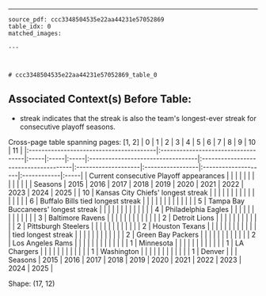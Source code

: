 ---
    source_pdf: ccc3348504535e22aa44231e57052869
    table_idx: 0
    matched_images:
    
    ---

    

    # ccc3348504535e22aa44231e57052869_table_0
## Associated Context(s) Before Table:
- streak indicates that the streak is also the team's longest-ever streak for consecutive playoff seasons.

Cross-page table spanning pages: [1, 2]
| 0                                       | 1                                  | 2    | 3    | 4    | 5                                 | 6                                    | 7                   | 8                | 9                   | 10          | 11   |
|:----------------------------------------|:-----------------------------------|:-----|:-----|:-----|:----------------------------------|:-------------------------------------|:--------------------|:-----------------|:--------------------|:------------|:-----|
| Current consecutive Playoff appearances |                                    |      |      |      |                                   |                                      |                     |                  |                     |             |      |
| Seasons                                 | 2015                               | 2016 | 2017 | 2018 | 2019                              | 2020                                 | 2021                | 2022             | 2023                | 2024        | 2025 |
| 10                                      | Kansas City Chiefs' longest streak |      |      |      |                                   |                                      |                     |                  |                     |             |      |
|                                         |                                    |      |      | 6    | Buffalo Bills tied longest streak |                                      |                     |                  |                     |             |      |
|                                         |                                    |      |      |      | 5                                 | Tampa Bay Buccaneers' longest streak |                     |                  |                     |             |      |
|                                         |                                    |      |      |      |                                   | 4                                    | Philadelphia Eagles |                  |                     |             |      |
|                                         |                                    |      |      |      |                                   |                                      | 3                   | Baltimore Ravens |                     |             |      |
|                                         |                                    |      |      |      |                                   |                                      |                     | 2                | Detroit Lions       |             |      |
|                                         |                                    |      |      |      |                                   |                                      |                     | 2                | Pittsburgh Steelers |             |      |
|                                         |                                    |      |      |      |                                   |                                      |                     | 2                | Houston Texans      |             |      |
|                                         |                                    |      |      |      |                                   |                                      |                     |                  | tied longest streak |             |      |
|                                         |                                    |      |      |      |                                   |                                      |                     | 2                | Green Bay Packers   |             |      |
|                                         |                                    |      |      |      |                                   |                                      |                     | 2                | Los Angeles Rams    |             |      |
|                                         |                                    |      |      |      |                                   |                                      |                     |                  | 1                   | Minnesota   |      |
|                                         |                                    |      |      |      |                                   |                                      |                     |                  | 1                   | LA Chargers |      |
|                                         |                                    |      |      |      |                                   |                                      |                     |                  | 1                   | Washington  |      |
|                                         |                                    |      |      |      |                                   |                                      |                     |                  | 1                   | Denver      |      |
| Seasons                                 | 2015                               | 2016 | 2017 | 2018 | 2019                              | 2020                                 | 2021                | 2022             | 2023                | 2024        | 2025 |

Shape: (17, 12)

    